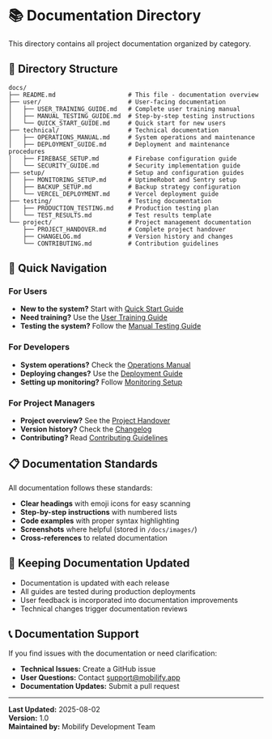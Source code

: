 # 📚 Documentation Directory

This directory contains all project documentation organized by category.

## 📁 Directory Structure

```
docs/
├── README.md                    # This file - documentation overview
├── user/                        # User-facing documentation
│   ├── USER_TRAINING_GUIDE.md   # Complete user training manual
│   ├── MANUAL_TESTING_GUIDE.md  # Step-by-step testing instructions
│   └── QUICK_START_GUIDE.md     # Quick start for new users
├── technical/                   # Technical documentation
│   ├── OPERATIONS_MANUAL.md     # System operations and maintenance
│   ├── DEPLOYMENT_GUIDE.md      # Deployment and maintenance procedures
│   ├── FIREBASE_SETUP.md        # Firebase configuration guide
│   └── SECURITY_GUIDE.md        # Security implementation guide
├── setup/                       # Setup and configuration guides
│   ├── MONITORING_SETUP.md      # UptimeRobot and Sentry setup
│   ├── BACKUP_SETUP.md          # Backup strategy configuration
│   └── VERCEL_DEPLOYMENT.md     # Vercel deployment guide
├── testing/                     # Testing documentation
│   ├── PRODUCTION_TESTING.md    # Production testing plan
│   └── TEST_RESULTS.md          # Test results template
└── project/                     # Project management documentation
    ├── PROJECT_HANDOVER.md      # Complete project handover
    ├── CHANGELOG.md             # Version history and changes
    └── CONTRIBUTING.md          # Contribution guidelines
```

## 🎯 Quick Navigation

### For Users

- **New to the system?** Start with [Quick Start Guide](user/QUICK_START_GUIDE.md)
- **Need training?** Use the [User Training Guide](user/USER_TRAINING_GUIDE.md)
- **Testing the system?** Follow the [Manual Testing Guide](user/MANUAL_TESTING_GUIDE.md)

### For Developers

- **System operations?** Check the [Operations Manual](technical/OPERATIONS_MANUAL.md)
- **Deploying changes?** Use the [Deployment Guide](technical/DEPLOYMENT_GUIDE.md)
- **Setting up monitoring?** Follow [Monitoring Setup](setup/MONITORING_SETUP.md)

### For Project Managers

- **Project overview?** See the [Project Handover](project/PROJECT_HANDOVER.md)
- **Version history?** Check the [Changelog](project/CHANGELOG.md)
- **Contributing?** Read [Contributing Guidelines](project/CONTRIBUTING.md)

## 📋 Documentation Standards

All documentation follows these standards:

- **Clear headings** with emoji icons for easy scanning
- **Step-by-step instructions** with numbered lists
- **Code examples** with proper syntax highlighting
- **Screenshots** where helpful (stored in `/docs/images/`)
- **Cross-references** to related documentation

## 🔄 Keeping Documentation Updated

- Documentation is updated with each release
- All guides are tested during production deployments
- User feedback is incorporated into documentation improvements
- Technical changes trigger documentation reviews

## 📞 Documentation Support

If you find issues with the documentation or need clarification:

- **Technical Issues:** Create a GitHub issue
- **User Questions:** Contact support@mobilify.app
- **Documentation Updates:** Submit a pull request

---

**Last Updated:** 2025-08-02  
**Version:** 1.0  
**Maintained by:** Mobilify Development Team
